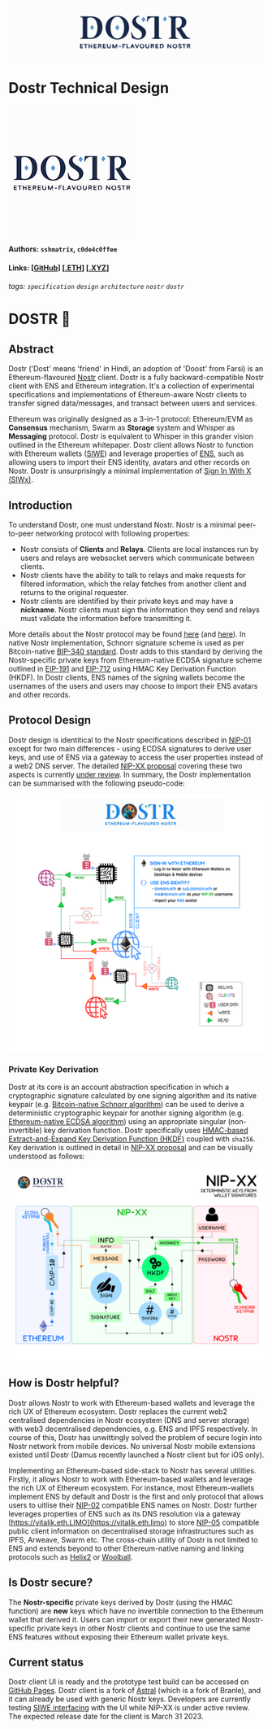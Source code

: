 ![Banner](https://raw.githubusercontent.com/dostr-eth/resources/main/graphics/banner.png)

# Dostr Technical Design

![Icon](https://raw.githubusercontent.com/dostr-eth/resources/main/graphics/icon_smol.png)

#### Authors: `sshmatrix`, `c0de4c0ffee`

#### Links: [[GitHub](https://github.com/dostr-eth)] [[.ETH](https://dostr.eth.limo)] [[.XYZ](https://dostr.xyz)]

###### tags: `specification` `design` `architecture` `nostr` `dostr`

# DOSTR 📡

## Abstract

Dostr ('Dost' means 'friend' in Hindi, an adoption of 'Doost' from Farsi) is an Ethereum-flavoured [Nostr](https://github.com/nostr-protocol/nostr#readme) client. Dostr is a fully backward-compatible Nostr client with ENS and Ethereum integration. It's a collection of experimental specifications and implementations of Ethereum-aware Nostr clients to transfer signed data/messages, and transact between users and services.

Ethereum was originally designed as a 3-in-1 protocol: Ethereum/EVM as **Consensus** mechanism, Swarm as **Storage** system and Whisper as **Messaging** protocol. Dostr is equivalent to Whisper in this grander vision outlined in the Ethereum whitepaper. Dostr client allows Nostr to function with Ethereum wallets ([SIWE](https://login.xyz/)) and leverage properties of [ENS](https://docs.ens.domains/), such as allowing users to import their ENS identity, avatars and other records on Nostr. Dostr is unsurprisingly a minimal implementation of [Sign In With X (SIWx)](https://chainagnostic.org/CAIPs/caip-122).

## Introduction

To understand Dostr, one must understand Nostr. Nostr is a minimal peer-to-peer networking protocol with following properties:

- Nostr consists of **Clients** and **Relays**. Clients are local instances run by users and relays are websocket servers which communicate between clients.
- Nostr clients have the ability to talk to relays and make requests for filtered information, which the relay fetches from another client and returns to the original requester.
- Nostr clients are identified by their private keys and may have a **nickname**. Nostr clients must sign the information they send and relays must validate the information before transmitting it.

More details about the Nostr protocol may be found [here](https://github.com/rajarshimaitra/rust-nostr/blob/main/VISION.md) (and [here](https://github.com/nostr-protocol/nips)). In native Nostr implementation, Schnorr signature scheme is used as per Bitcoin-native [BIP-340 standard](https://github.com/bitcoin/bips/blob/master/bip-0340.mediawiki#design). Dostr adds to this standard by deriving the Nostr-specific private keys from Ethereum-native ECDSA signature scheme outlined in [EIP-191](https://eips.ethereum.org/EIPS/eip-191) and [EIP-712](https://eips.ethereum.org/EIPS/eip-712) using HMAC Key Derivation Function (HKDF). In Dostr clients, ENS names of the signing wallets become the usernames of the users and users may choose to import their ENS avatars and other records.

## Protocol Design

Dostr design is identitical to the Nostr specifications described in [NIP-01](https://github.com/nostr-protocol/nips/blob/master/01.md) except for two main differences - using ECDSA signatures to derive user keys, and use of ENS via a gateway to access the user properties instead of a web2 DNS server. The detailed [NIP-XX proposal](https://github.com/dostr-eth/nips/blob/ethkeygen/xx.md) covering these two aspects is currently [under review](https://github.com/nostr-protocol/nips/pull/268). In summary, the Dostr implementation can be summarised with the following pseudo-code:

![](https://raw.githubusercontent.com/dostr-eth/resources/main/graphics/dostr.png)

### Private Key Derivation

Dostr at its core is an account abstraction specification in which a cryptographic signature calculated by one signing algorithm and its native keypair (e.g. [Bitcoin-native Schnorr algorithm](https://github.com/bitcoin/bips/blob/master/bip-0340.mediawiki)) can be used to derive a deterministic cryptographic keypair for another signing algorithm (e.g. [Ethereum-native ECDSA algorithm](https://eips.ethereum.org/EIPS/eip-191)) using an appropriate singular (non-invertible) key derivation function. Dostr specifically uses [HMAC-based Extract-and-Expand Key Derivation Function (HKDF)](https://datatracker.ietf.org/doc/html/rfc5869) coupled with `sha256`. Key derivation is outlined in detail in [NIP-XX proposal](https://github.com/dostr-eth/nips/blob/ethkeygen/xx.md) and can be visually understood as follows:

![](https://raw.githubusercontent.com/dostr-eth/resources/main/graphics/nip-xx.png)

## How is Dostr helpful?

Dostr allows Nostr to work with Ethereum-based wallets and leverage the rich UX of Ethereum ecosystem. Dostr replaces the current web2 centralised dependencies in Nostr ecosystem (DNS and server storage) with web3 decentralised dependencies, e.g. ENS and IPFS respectively. In course of this, Dostr has unwittingly solved the problem of secure login into Nostr network from mobile devices. No universal Nostr mobile extensions existed until Dostr (Damus recently launched a Nostr client but for iOS only).

Implementing an Ethereum-based side-stack to Nostr has several utilities. Firstly, it allows Nostr to work with Ethereum-based wallets and leverage the rich UX of Ethereum ecosystem. For instance, most Ethereum-wallets implement ENS by default and Dostr is the first and only protocol that allows users to uitlise their [NIP-02](https://github.com/nostr-protocol/nips/blob/master/02.md) compatible ENS names on Nostr. Dostr further leverages properties of ENS such as its DNS resolution via a gateway [https://vitalik.eth.LIMO](https://vitalik.eth.limo) to store [NIP-05](https://github.com/nostr-protocol/nips/blob/master/05.md) compatible public client information on decentralised storage infrastructures such as IPFS, Arweave, Swarm etc. The cross-chain utility of Dostr is not limited to ENS and extends beyond to other Ethereum-native naming and linking protocols such as [Helix2](https://github.com/helix-coupler/resources/blob/master/yellow-paper/README.md) or [Woolball](https://woolball.xyz).

## Is Dostr secure?

The **Nostr-specific** private keys derived by Dostr (using the HMAC function) are **new** keys which have no invertible connection to the Ethereum wallet that derived it. Users can import or export their new generated Nostr-specific private keys in other Nostr clients and continue to use the same ENS features without exposing their Ethereum wallet private keys.

## Current status

Dostr client UI is ready and the prototype test build can be accessed on [GitHub Pages](https://dostr-eth.github.io/homepage/). Dostr client is a fork of [Astral](https://astral.ninja/) (which is a fork of Branle), and it can already be used with generic Nostr keys. Developers are currently testing [SIWE interfacing](https://github.com/dostr-eth/nips/blob/ethkeygen/xx.md) with the UI while NIP-XX is under active review. The expected release date for the client is March 31 2023.
